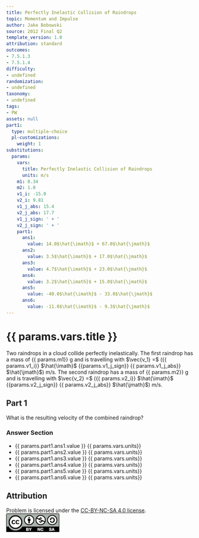 ```yaml
---
title: Perfectly Inelastic Collision of Raindrops
topic: Momentum and Impulse
author: Jake Bobowski
source: 2012 Final Q2
template_version: 1.0
attribution: standard
outcomes:
- 7.5.1.3
- 7.5.1.4
difficulty:
- undefined
randomization:
- undefined
taxonomy:
- undefined
tags:
- PW
assets: null
part1:
  type: multiple-choice
  pl-customizations:
    weight: 1
substitutions:
  params:
    vars:
      title: Perfectly Inelastic Collision of Raindrops
      units: m/s
    m1: 0.34
    m2: 1.0
    v1_i: -15.0
    v2_i: 9.81
    v1_j_abs: 15.4
    v2_j_abs: 17.7
    v1_j_sign: ' + '
    v2_j_sign: ' + '
    part1:
      ans1:
        value: 14.0$\hat{\imath}$ + 67.0$\hat{\jmath}$
      ans2:
        value: 3.5$\hat{\imath}$ + 17.0$\hat{\jmath}$
      ans3:
        value: 4.7$\hat{\imath}$ + 23.0$\hat{\jmath}$
      ans4:
        value: 3.2$\hat{\imath}$ + 15.0$\hat{\jmath}$
      ans5:
        value: -40.0$\hat{\imath}$ - 33.0$\hat{\jmath}$
      ans6:
        value: -11.0$\hat{\imath}$ - 9.3$\hat{\jmath}$
---
```

# {{ params.vars.title }}
Two raindrops in a cloud collide perfectly inelastically. The first raindrop has a mass of {{ params.m1}} g and is travelling with $\vec{v_1} =$ ({{ params.v1_i}} $\hat{\imath}$ {{params.v1_j_sign}} {{ params.v1_j_abs}} $\hat{\jmath}$) m/s.
The second raindrop has a mass of {{ params.m2}} g and is travelling with $\vec{v_2} =$ ({{ params.v2_i}} $\hat{\imath}$ {{params.v2_j_sign}} {{ params.v2_j_abs}} $\hat{\jmath}$) m/s.

## Part 1

What is the resulting velocity of the combined raindrop?

### Answer Section

- {{ params.part1.ans1.value }} {{ params.vars.units}}
- {{ params.part1.ans2.value }} {{ params.vars.units}}
- {{ params.part1.ans3.value }} {{ params.vars.units}}
- {{ params.part1.ans4.value }} {{ params.vars.units}}
- {{ params.part1.ans5.value }} {{ params.vars.units}}
- {{ params.part1.ans6.value }} {{ params.vars.units}}

## Attribution

Problem is licensed under the [CC-BY-NC-SA 4.0 license](https://creativecommons.org/licenses/by-nc-sa/4.0/).<br> ![The Creative Commons 4.0 license requiring attribution-BY, non-commercial-NC, and share-alike-SA license.](https://raw.githubusercontent.com/firasm/bits/master/by-nc-sa.png)